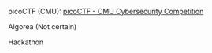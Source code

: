 picoCTF (CMU): [picoCTF - CMU Cybersecurity Competition](https://picoctf.org)

Algorea (Not certain)

Hackathon